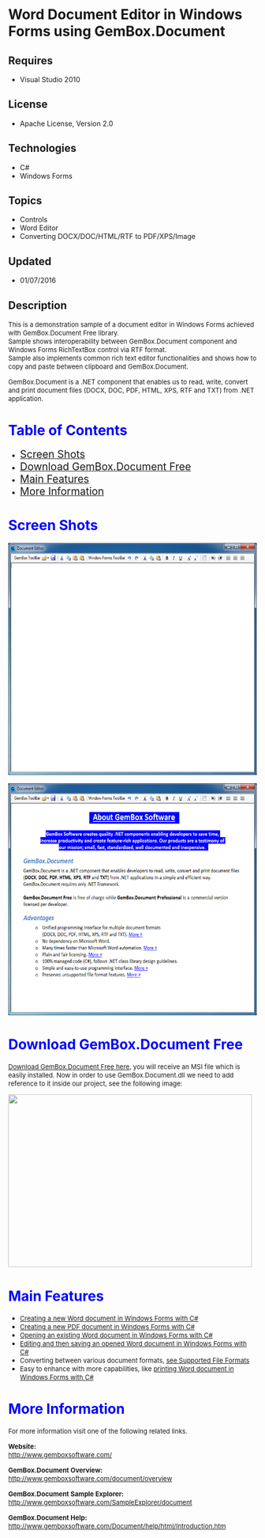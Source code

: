 # Word Document Editor in Windows Forms using GemBox.Document
## Requires
- Visual Studio 2010
## License
- Apache License, Version 2.0
## Technologies
- C#
- Windows Forms
## Topics
- Controls
- Word Editor
- Converting DOCX/DOC/HTML/RTF to PDF/XPS/Image
## Updated
- 01/07/2016
## Description

<p><span style="font-size:small">This is a demonstration sample of a document editor in Windows Forms achieved with GemBox.Document Free library.<br>
Sample shows interoperability between GemBox.Document component and Windows Forms RichTextBox control via RTF format.<br>
Sample also implements common rich text editor functionalities and shows how to copy and paste between clipboard and GemBox.Document.</span></p>
<p><span style="font-size:small">GemBox.Document is a .NET component that enables us to read, write, convert and print document files (DOCX, DOC, PDF, HTML, XPS, RTF and TXT) from .NET application.<br>
</span></p>
<h1><span style="color:#0000ff">Table of Contents</span></h1>
<ul>
<li><a href="#screen-shots"><span style="font-size:1.5em">Screen Shots</span></a>
</li><li><a href="#download-gembox-document"><span style="font-size:1.5em">Download GemBox.Document Free</span></a>
</li><li><a href="#main-features"><span style="font-size:1.5em">Main Features</span></a>
</li><li><a href="#more-information"><span style="font-size:1.5em">More Information</span></a>
</li></ul>
<h1 id="screen-shots"><span style="color:#0000ff">Screen Shots</span></h1>
<p><img id="122401" src="122401-documenteditorwindowsforms.png" alt="" width="600" height="469"></p>
<p><img id="122402" src="122402-documenteditorwindowsforms%20-%20open%20sample.png" alt="" width="600" height="469"></p>
<h1 id="download-gembox-document"><span style="color:#0000ff">Download GemBox.Document Free</span></h1>
<p><span style="font-size:small"><a href="http://www.gemboxsoftware.com/document/free-version">Download GemBox.Document Free here</a>, you will receive an MSI file which is easily installed. Now in order to use GemBox.Document.dll we need to add reference to
 it inside our project, see the following image:</span></p>
<p><span style="font-size:small"><img id="122396" src="122396-add%20reference.png" alt="" width="494" height="349"><br>
</span></p>
<h1 id="main-features"><span style="color:#0000ff">Main Features</span></h1>
<ul>
<li><a href="http://www.gemboxsoftware.com/document/articles/c-sharp-vb-net-create-write-word"><span style="font-size:small">Creating a new Word document in Windows Forms with C#</span></a>
</li><li><span style="font-size:small"><a href="http://www.gemboxsoftware.com/document/articles/c-sharp-vb-net-create-pdf">Creating a new PDF document in Windows Forms with C#</a><br>
</span></li><li><span style="font-size:small"><a href="http://www.gemboxsoftware.com/document/articles/c-sharp-vb-net-open-read-word">Opening an existing Word document in Windows Forms with C#</a></span>
</li><li><span style="font-size:small"><a href="http://www.gemboxsoftware.com/document/articles/c-sharp-vb-net-edit-save-word">Editing and then saving an opened Word document in Windows Forms with C#</a></span>
</li><li><span style="font-size:small">Converting between various document formats, <a href="http://www.gemboxsoftware.com/Document/help/html/Supported_File_Formats.htm">
see Supported File Formats</a></span> </li><li><span style="font-size:small">Easy to enhance with more capabilities, like <a href="http://www.gemboxsoftware.com/document/articles/c-sharp-vb-net-print-word">
printing Word document in Windows Forms with C#</a></span> </li></ul>
<h1 id="more-information"><span style="color:#0000ff">More Information</span></h1>
<p><span style="font-size:small">For more information visit one of the following related links.</span></p>
<p><span style="font-size:small"><strong>Website:<br>
</strong></span><span style="font-size:small"><a href="http://www.gemboxsoftware.com/">http://www.gemboxsoftware.com/</a></span></p>
<p><strong><span style="font-size:small">GemBox.Document&nbsp;</span></strong><span style="font-size:small"><strong>Overview:</strong><br>
<a href="http://www.gemboxsoftware.com/document/overview">http://www.gemboxsoftware.com/document/overview</a></span></p>
<p><strong><span style="font-size:small">GemBox.Document&nbsp;</span></strong><span style="font-size:small"><strong>Sample Explorer:</strong><br>
</span><span style="font-size:small"><a href="http://www.gemboxsoftware.com/SampleExplorer/document">http://www.gemboxsoftware.com/SampleExplorer/document</a></span></p>
<p><span style="font-size:small"><strong>GemBox.Document Help:</strong><br>
<a href="http://www.gemboxsoftware.com/Document/help/html/Introduction.htm">http://www.gemboxsoftware.com/Document/help/html/Introduction.htm</a></span></p>
